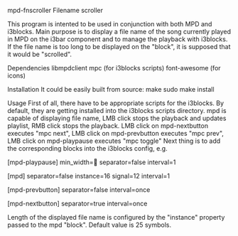 mpd-fnscroller
Filename scroller

This program is intented to be used in conjunction with both MPD and i3blocks.
Main purpose is to display a file name of the song currently played in MPD on
the i3bar component and to manage the playback with i3blocks. If the file name
is too long to be displayed on the "block", it is supposed that it would be
"scrolled".

Dependencies
libmpdclient
mpc (for i3blocks scripts)
font-awesome (for icons)

Installation
It could be easily built from source:
make
sudo make install

Usage
First of all, there have to be appropriate scripts for the i3blocks. By
default, they are getting installed into the i3blocks scripts directory. mpd is
capable of displaying file name, LMB click stops the playback and updates
playlist, RMB click stops the playback. LMB click on mpd-nextbutton executes
"mpc next", LMB click on mpd-prevbutton executes "mpc prev", LMB click on
mpd-playpause executes "mpc toggle"
Next thing is to add the corresponding blocks into the i3blocks config, e.g.

[mpd-playpause]
min_width=
separator=false
interval=1

[mpd]
separator=false
instance=16
signal=12
interval=1

[mpd-prevbutton]
separator=false
interval=once

[mpd-nextbutton]
separator=true
interval=once

Length of the displayed file name is configured by the "instance" property
passed to the mpd "block". Default value is 25 symbols.

